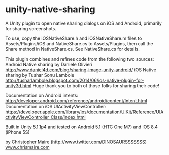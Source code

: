# unity-native-sharing
A Unity plugin to open native sharing dialogs on iOS and Android, primarily for sharing screenshots.

To use, copy the iOSNativeShare.h and iOSNativeShare.m files to Assets/Plugins/iOS and NativeShare.cs to Assets/Plugins, then call the Share method in NativeShare.cs. See NativeShare.cs for details.

This plugin combines and refines code from the following two sources:
Android Native sharing by Daniele Olivieri
	http://www.daniel4d.com/blog/sharing-image-unity-android/
iOS Native sharing by Tushar Sonu Lambole 
	http://tusharlambole.blogspot.com/2014/06/ios-native-plugin-for-unity3d.html
Huge thank you to both of those folks for sharing their code!

Documentation on Android intents: http://developer.android.com/reference/android/content/Intent.html
Documentation on iOS UIActivityViewController: https://developer.apple.com/library/ios/documentation/UIKit/Reference/UIActivityViewController_Class/index.html

Built in Unity 5.1.1p4 and tested on Android 5.1 (HTC One M7) and iOS 8.4 (iPhone 5S)

by Christopher Maire (http://www.twitter.com/DINOSAURSSSSSSS)
www.chrismaire.com
